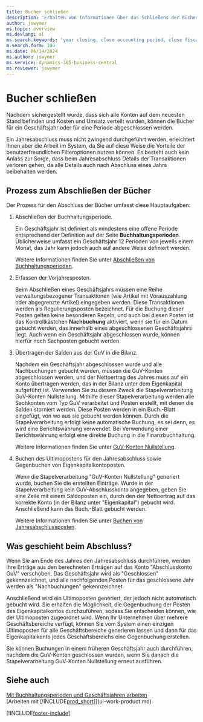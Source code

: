```yaml
---
title: Bucher schließen
description: 'Erhalten von Informationen über das Schließens der Bücher für ein Geschäftsjahr oder für eine Periode, und was passiert, nachdem Sie das Jahr abgeschloßen haben.'
author: jswymer
ms.topic: overview
ms.devlang: al
ms.search.keywords: 'year closing, close accounting period, close fiscal year, bank account detailed trial balance'
m.search.form: 100
ms.date: 06/14/2024
ms.author: jswymer
ms.service: dynamics-365-business-central
ms.reviewer: jswymer
---
```

# Bucher schließen
Nachdem sichergestellt wurde, dass sich alle Konten auf dem neuesten Stand befinden und Kosten und Umsatz verteilt wurden, können die Bücher für ein Geschäftsjahr oder für eine Periode abgeschlossen werden.

Ein Jahresabschluss muss nicht zwingend durchgeführt werden, erleichtert Ihnen aber die Arbeit im System, da Sie auf diese Weise die Vorteile der benutzerfreundlichen Filteroptionen nutzen können. Es besteht auch kein Anlass zur Sorge, dass beim Jahresabschluss Details der Transaktionen verloren gehen, da alle Details auch nach Abschluss eines Jahrs beibehalten werden.

## Prozess zum Abschließen der Bücher
Der Prozess für den Abschluss der Bücher umfasst diese Hauptaufgaben:

1. Abschließen der Buchhaltungsperiode.

    Ein Geschäftsjahr ist definiert als mindestens eine offene Periode entsprechend der Definition auf der Seite **Buchhaltungsperioden**. Üblicherweise umfasst ein Geschäftsjahr 12 Perioden von jeweils einem Monat, das Jahr kann jedoch auch auf andere Weise definiert werden.

    Weitere Informationen finden Sie unter [Abschließen von Buchhaltungsperioden](year-close-account-periods.md).
2. Erfassen der Vorjahresposten.

    Beim Abschließen eines Geschäftsjahrs müssen eine Reihe verwaltungsbezogener Transaktionen (wie Artikel mit Vorauszahlung oder abgegrenzte Artikel) eingegeben werden. Diese Transaktionen werden als Regulierungsposten bezeichnet. Für die Buchung dieser Posten gelten keine besonderen Regeln, und auch bei diesen Posten ist das Kontrollkästchen **Nachbuchung** aktiviert, wenn sie für ein Datum gebucht werden, das innerhalb eines abgeschlossenen Geschäftsjahrs liegt. Auch wenn ein Geschäftsjahr abgeschlossen wurde, können hierfür noch Sachposten gebucht werden.
3. Übertragen der Salden aus der GuV in die Bilanz.

    Nachdem ein Geschäftsjahr abgeschlossen wurde und alle Nachbuchungen gebucht wurden, müssen die GuV-Konten abgeschlossen werden, und der Nettoertrag des Jahres muss auf ein Konto übertragen werden, das in der Bilanz unter dem Eigenkapital aufgeführt ist. Verwenden Sie zu diesem Zweck die Stapelverarbeitung GuV-Konten Nullstellung. Mithilfe dieser Stapelverarbeitung werden alle Sachkonten vom Typ GuV verarbeitet und Posten erstellt, mit denen die Salden storniert werden. Diese Posten werden in ein Buch.-Blatt eingefügt, von wo aus sie gebucht werden können. Durch die Stapelverarbeitung erfolgt keine automatische Buchung, es sei denn, es wird eine Berichtswährung verwendet. Bei Verwendung einer Berichtswährung erfolgt eine direkte Buchung in die Finanzbuchhaltung.

    Weitere Informationen finden Sie unter [GuV-Konten Nullstellung](year-close-income-statement.md).
4. Buchen des Ultimopostens für den Jahresabschluss sowie Gegenbuchen von Eigenkapitalkontoposten.

    Wenn die Stapelverarbeitung "GuV-Konten Nullstellung" generiert wurde, buchen Sie die erstellten Einträge. Wurde in der Stapelverarbeitung kein GuV-Abschlusskonto angegeben, geben Sie eine Zeile mit einem Saldoposten ein, durch den der Nettoertrag auf das korrekte Konto (in der Bilanz unter "Eigenkapital") gebucht wird. Anschließend kann das Buch.-Blatt gebucht werden.

    Weitere Informationen finden Sie unter [Buchen von Jahresabschlussposten](year-how-post-year-end-close-entry.md).

## Was geschieht beim Abschluss?

Wenn Sie am Ende des Jahres den Jahresabschluss durchführen, werden Ihre Erträge aus den berechneten Erträgen auf das Konto "Abschlusskonto GuV" verschoben. Das Geschäftsjahr wird als "Geschlossen" gekennzeichnet, und alle nachfolgenden Posten für das geschlossene Jahr werden als "Nachbuchungen" gekennzeichnet.

Anschließend wird ein Ultimoposten generiert, der jedoch nicht automatisch gebucht wird. Sie erhalten die Möglichkeit, die Gegenbuchung der Posten des Eigenkapitalkontos durchzuführen, sodass Sie entscheiden können, wie der Ultimoposten zugeordnet wird. Wenn Ihr Unternehmen über mehrere Geschäftsbereiche verfügt, können Sie vom System einen einzigen Ultimoposten für alle Geschäftsbereiche generieren lassen und dann für das Eigenkapitalkonto jedes Geschäftsbereichs eine Gegenbuchung erstellen.

Sie können Buchungen in einem früheren Geschäftsjahr auch durchführen, nachdem die GuV-Konten geschlossen wurden, wenn Sie danach die Stapelverarbeitung GuV-Konten Nullstellung erneut ausführen.

## Siehe auch

[Mit Buchhaltungsperioden und Geschäftsjahren arbeiten](finance-accounting-periods-and-fiscal-years.md)  
[Arbeiten mit [!INCLUDE[prod_short](includes/prod_short.md)]](ui-work-product.md)  


[!INCLUDE[footer-include](includes/footer-banner.md)]